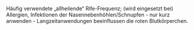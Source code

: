 Häufig verwendete „allheilende“ Rife-Frequenz; (wird eingesetzt bei) Allergien, Infektionen der Nasennebenhöhlen/Schnupfen - nur kurz anwenden - Langzeitanwendungen beeinflussen die roten Blutkörperchen.